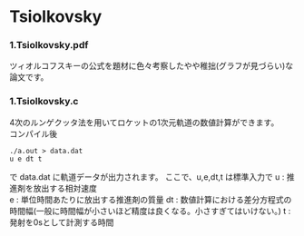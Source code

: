 # Tsiolkovsky
### 1.Tsiolkovsky.pdf
   ツィオルコフスキーの公式を題材に色々考察したやや稚拙(グラフが見づらい)な論文です。
### 1.Tsiolkovsky.c
   4次のルンゲクッタ法を用いてロケットの1次元軌道の数値計算ができます。  
   コンパイル後
   ```
   ./a.out > data.dat
   u e dt t
   ```
  で data.dat に軌道データが出力されます。
  ここで、u,e,dt,t は標準入力で
  u : 推進剤を放出する相対速度  
  e : 単位時間あたりに放出する推進剤の質量
  dt : 数値計算における差分方程式の時間幅(一般に時間幅が小さいほど精度は良くなる。小さすぎてはいけない。)
  t : 発射を0sとして計測する時間
